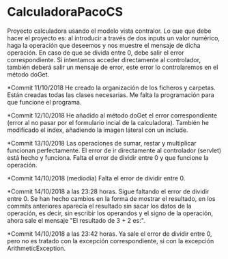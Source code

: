 # CalculadoraPacoCS
Proyecto calculadora usando el modelo vista contralor.
Lo que que debe hacer el proyecto es: al introducir a través de dos inputs un valor numérico, haga la operación que deseemos y nos muestre el mensaje de dicha operación. En caso de que se divida entre 0, debe salir el error correspondiente. Si intentamos acceder directamente al controlador, también deberá salir un mensaje de error, este error lo controlaremos en el método doGet. 

*Commit 11/10/2018 He creado la organización de los ficheros y carpetas. Están creadas todas las clases necesarias. Me falta la programación para que funcione el programa.

*Commit 12/10/2018 He añadido al método doGet el error correspondiente (error al no pasar por el formulario incial de la calculadora). También he modificado el index, añadiendo la imagen lateral con un include.

*Commit 13/10/2018 Las operaciones de sumar, restar y multiplicar funcionan perfectamente. El error de ir directamente al controlador (servlet) está hecho y funciona. Falta el error de dividir entre 0 y que funcione la operación.

*Commit 14/10/2018 (mediodía) Falta el error de dividir entre 0.

*Commit 14/10/2018 a las 23:28 horas. Sigue faltando el error de dividir entre 0. Se han hecho cambios en la forma de mostrar el resultado, en los commits anteriores  aparecía el resultado sin sacar los datos de la operación, es decir, sin escribir los operandos y el signo de la operación, ahora sale el mensaje "El resultado de 3 + 2 es:".


*Commit 14/10/2018 a las 23:42 horas. Ya sale el error de dividir entre 0, pero no es tratado con la excepción correspondiente, si con la excepción ArithmeticException.
